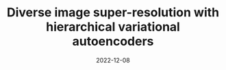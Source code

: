 ---
title: "Diverse image super-resolution with hierarchical variational autoencoders"
collection: talks
type: "Talk"
permalink: /talks/2022-12-08-pnpworkshop
venue: "Mathematical Models for Plug-and-play Image Restoration"
date: 2022-12-08
location: "Paris"
---